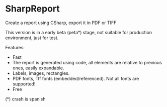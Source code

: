 # SharpReport
Create a report using CSharp, export it in PDF or TIFF

This version is in a early beta (peta*) stage, not suitable for production environment, just for test.

Features:

* Fast
* The report is generated using code, all elements are relative to previous ones, easily expandable.
* Labels, images, rectangles.
* PDF fonts, Ttf fonts (embedded/referenced). Not all fonts are supported!.
* Free


(*) crash is spanish
